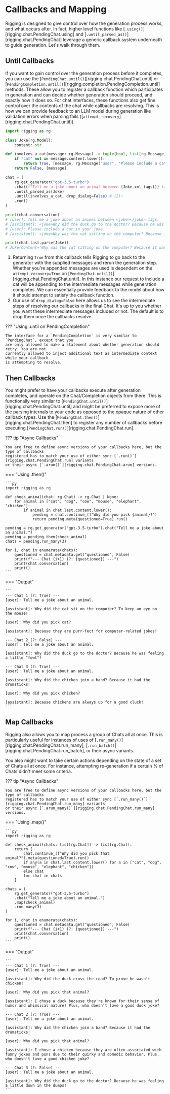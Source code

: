 # Callbacks and Mapping

Rigging is designed to give control over how the generation process works, and what occurs after. In fact, 
higher level functions like [`.using()`][rigging.chat.PendingChat.using] and [`.until_parsed_as()`][rigging.chat.PendingChat]
leverage a generic callback system underneath to guide generation. Let's walk through them.

## Until Callbacks

If you want to gain control over the generation process before it completes, you can use the
[`PendingChat.until()`][rigging.chat.PendingChat.until] or [`PendingCompletion.until()`][rigging.completion.PendingCompletion.until]
methods. These allow you to register a callback function which participates in generation and
can decide whether generation should proceed, and exactly how it does so. For chat interfaces, these
functions also get fine control over the contents of the chat while callbacks are resolving. This
is how we can provide feedback to an LLM model during generation like validation errors when
parsing fails ([`attempt_recovery`][rigging.chat.PendingChat.until]).

```py
import rigging as rg

class Joke(rg.Model):
    content: str

def involves_a_cat(message: rg.Message) -> tuple[bool, list[rg.Message]]:
    if "cat" not in message.content.lower():
        return True, [message, rg.Message("user", "Please include a cat in your joke")] # (1)!
    return False, [message]

chat = (
    rg.get_generator("gpt-3.5-turbo")
    .chat(f"Tell me a joke about an animal between {Joke.xml_tags()} tags.")
    .until_parsed_as(Joke)
    .until(involves_a_cat, drop_dialog=False) # (2)!
    .run()
)

print(chat.conversation)
# [user]: Tell me a joke about an animal between <joke></joke> tags.
# [assistant]: <joke>Why did the duck go to the doctor? Because he was feeling a little down!</joke>
# [user]: Please include a cat in your joke
# [assistant]: <joke>Why was the cat sitting on the computer? Because it wanted to keep an eye on the mouse!</joke>

print(chat.last.parse(Joke))
# Joke(content='Why was the cat sitting on the computer? Because it wanted to keep an eye on the mouse!')
```

1. Returning `True` from this callback tells Rigging to go back to the generator with the supplied
   messages and rerun the generation step. Whether you're appended messages are used is dependent
   on the `attempt_recovery=True` on [`PendingChat.until()`][rigging.chat.PendingChat.until]. In
   this instance our request to include a cat will be appending to the intermediate messages while
   generation completes. We can essentially provide feedback to the model about how it should attempt
   to satisfy the callback function.
2. Our use of `drop_dialog=False` here allows us to see the intermediate steps of resolving
   our callbacks in the final Chat. It's up to you whether you want these intermediate messages
   included or not. The default is to drop them once the callbacks resolve.

??? "Using .until on PendingCompletion"

    The interface for a `PendingCompletion` is very similar to `PendingChat`, except that you
    are only allowed to make a statement about whether generation should retry. You are not
    currently allowed to inject additional text as intermediate context while your callback
    is attempting to resolve.
    
## Then Callbacks

You might prefer to have your callbacks execute after generation completes, and operate on
the Chat/Completion objects from there. This is functionally very similar to [`PendingChat.until()`][rigging.chat.PendingChat.until]
and might be preferred to expose more of the parsing internals to your code as opposed to
the opaque nature of other callback types. Use the [`PendingChat.then()`][rigging.chat.PendingChat.then]
to register any number of callbacks before executing [`PendingChat.run()`][rigging.chat.PendingChat.run].

??? tip "Async Callbacks"

    You are free to define async versions of your callbacks here, but the type of callbacks
    registered has to match your use of either sync [`.run()`][rigging.chat.PendingChat.run] variants
    or their async [`.arun()`][rigging.chat.PendingChat.arun] versions.

=== "Using .then()"

    ```py
    import rigging as rg

    def check_animal(chat: rg.Chat) -> rg.Chat | None:
        for animal in ["cat", "dog", "cow", "mouse", "elephant", "chicken"]:
            if animal in chat.last.content.lower():
                pending = chat.continue_(f"Why did you pick {animal}?")
                return pending.meta(questioned=True).run()

    pending = rg.get_generator("gpt-3.5-turbo").chat("Tell me a joke about an animal.")
    pending = pending.then(check_animal)
    chats = pending.run_many(3)

    for i, chat in enumerate(chats):
        questioned = chat.metadata.get("questioned", False)
        print(f"--- Chat {i+1} (?: {questioned}) ---")
        print(chat.conversation)
        print()
    ```

=== "Output"

    ```
    --- Chat 1 (?: True) ---
    [user]: Tell me a joke about an animal.

    [assistant]: Why did the cat sit on the computer? To keep an eye on the mouse!

    [user]: Why did you pick cat?

    [assistant]: Because they are purr-fect for computer-related jokes!

    --- Chat 2 (?: False) ---
    [user]: Tell me a joke about an animal.

    [assistant]: Why did the duck go to the doctor? Because he was feeling a little "fowl"!

    --- Chat 3 (?: True) ---
    [user]: Tell me a joke about an animal.

    [assistant]: Why did the chicken join a band? Because it had the drumsticks!

    [user]: Why did you pick chicken?

    [assistant]: Because chickens are always up for a good cluck!
    ```

## Map Callbacks

Rigging also allows you to map process a group of Chats all at once. This is particularly
useful for instances of uses of [`.run_many()`][rigging.chat.PendingChat.run_many], 
[`.run_batch()`][rigging.chat.PendingChat.run_batch], or their async variants.

You also might want to take certain actions depending on the state of a set of Chats
all at once. For instance, attempting re-generation if a certain % of Chats didn't
meet some criteria.

??? tip "Async Callbacks"

    You are free to define async versions of your callbacks here, but the type of callbacks
    registered has to match your use of either sync [`.run_many()`][rigging.chat.PendingChat.run_many] variants
    or their async [`.arun_many()`][rigging.chat.PendingChat.run_many] versions.

=== "Using .map()"

    ```py
    import rigging as rg

    def check_animal(chats: list[rg.Chat]) -> list[rg.Chat]:
        return [
            chat.continue_(f"Why did you pick that animal?").meta(questioned=True).run()
            if any(a in chat.last.content.lower() for a in ["cat", "dog", "cow", "mouse", "elephant", "chicken"])
            else chat
            for chat in chats
        ]

    chats = (
        rg.get_generator("gpt-3.5-turbo")
        .chat("Tell me a joke about an animal.")
        .map(check_animal)
        .run_many(3)
    )

    for i, chat in enumerate(chats):
        questioned = chat.metadata.get("questioned", False)
        print(f"--- Chat {i+1} (?: {questioned}) ---")
        print(chat.conversation)
        print()
    ```

=== "Output"

    ```
    --- Chat 1 (?: True) ---
    [user]: Tell me a joke about an animal.

    [assistant]: Why did the duck cross the road? To prove he wasn't chicken!

    [user]: Why did you pick that animal?

    [assistant]: I chose a duck because they're known for their sense of humor and whimsical nature! Plus, who doesn't love a good duck joke?

    --- Chat 2 (?: True) ---
    [user]: Tell me a joke about an animal.

    [assistant]: Why did the chicken join a band? Because it had the drumsticks!

    [user]: Why did you pick that animal?

    [assistant]: I chose a chicken because they are often associated with funny jokes and puns due to their quirky and comedic behavior. Plus, who doesn't love a good chicken joke?

    --- Chat 3 (?: False) ---
    [user]: Tell me a joke about an animal.

    [assistant]: Why did the duck go to the doctor? Because he was feeling a little down in the dumps!
    ```